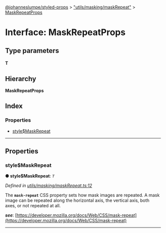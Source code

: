 [@johanneslumpe/styled-props](../README.md) > ["utils/masking/maskRepeat"](../modules/_utils_masking_maskrepeat_.md) > [MaskRepeatProps](../interfaces/_utils_masking_maskrepeat_.maskrepeatprops.md)

# Interface: MaskRepeatProps

## Type parameters
#### T 
## Hierarchy

**MaskRepeatProps**

## Index

### Properties

* [style$MaskRepeat](_utils_masking_maskrepeat_.maskrepeatprops.md#style_maskrepeat)

---

## Properties

<a id="style_maskrepeat"></a>

###  style$MaskRepeat

**● style$MaskRepeat**: *`T`*

*Defined in [utils/masking/maskRepeat.ts:12](https://github.com/johanneslumpe/styled-props/blob/8e709f1/src/utils/masking/maskRepeat.ts#L12)*

The **`mask-repeat`** CSS property sets how mask images are repeated. A mask image can be repeated along the horizontal axis, the vertical axis, both axes, or not repeated at all.

*__see__*: [https://developer.mozilla.org/docs/Web/CSS/mask-repeat](https://developer.mozilla.org/docs/Web/CSS/mask-repeat)

___


